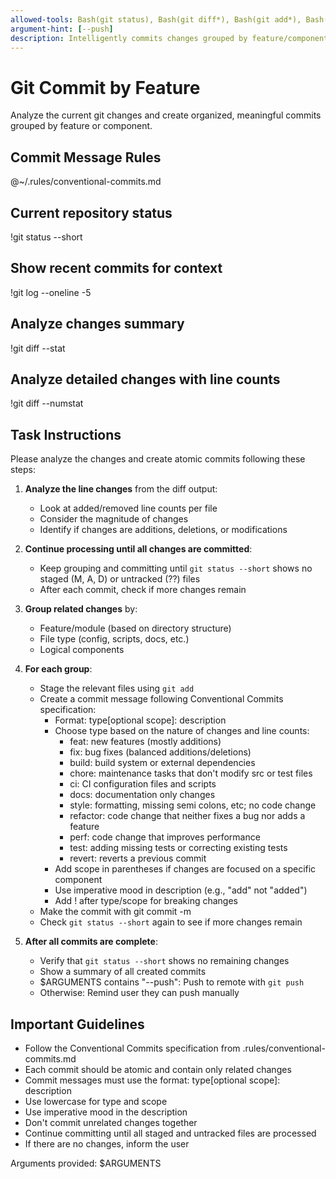 ```yaml
---
allowed-tools: Bash(git status), Bash(git diff*), Bash(git add*), Bash(git commit*), Bash(git push*), Bash(git log*), Read
argument-hint: [--push]
description: Intelligently commits changes grouped by feature/component following Conventional Commits
---
```


# Git Commit by Feature

Analyze the current git changes and create organized, meaningful commits grouped by feature or component.

## Commit Message Rules
@~/.rules/conventional-commits.md

## Current repository status
!git status --short

## Show recent commits for context
!git log --oneline -5

## Analyze changes summary
!git diff --stat

## Analyze detailed changes with line counts
!git diff --numstat

## Task Instructions

Please analyze the changes and create atomic commits following these steps:

1. **Analyze the line changes** from the diff output:
   - Look at added/removed line counts per file
   - Consider the magnitude of changes
   - Identify if changes are additions, deletions, or modifications

2. **Continue processing until all changes are committed**:
   - Keep grouping and committing until `git status --short` shows no staged (M, A, D) or untracked (??) files
   - After each commit, check if more changes remain

3. **Group related changes** by:
   - Feature/module (based on directory structure)
   - File type (config, scripts, docs, etc.)
   - Logical components

4. **For each group**:
   - Stage the relevant files using `git add`
   - Create a commit message following Conventional Commits specification:
     - Format: type[optional scope]: description
     - Choose type based on the nature of changes and line counts:
       - feat: new features (mostly additions)
       - fix: bug fixes (balanced additions/deletions)
       - build: build system or external dependencies
       - chore: maintenance tasks that don't modify src or test files
       - ci: CI configuration files and scripts
       - docs: documentation only changes
       - style: formatting, missing semi colons, etc; no code change
       - refactor: code change that neither fixes a bug nor adds a feature
       - perf: code change that improves performance
       - test: adding missing tests or correcting existing tests
       - revert: reverts a previous commit
     - Add scope in parentheses if changes are focused on a specific component
     - Use imperative mood in description (e.g., "add" not "added")
     - Add ! after type/scope for breaking changes
   - Make the commit with git commit -m
   - Check `git status --short` again to see if more changes remain

5. **After all commits are complete**:
   - Verify that `git status --short` shows no remaining changes
   - Show a summary of all created commits
   - $ARGUMENTS contains "--push": Push to remote with `git push`
   - Otherwise: Remind user they can push manually

## Important Guidelines
- Follow the Conventional Commits specification from .rules/conventional-commits.md
- Each commit should be atomic and contain only related changes
- Commit messages must use the format: type[optional scope]: description
- Use lowercase for type and scope
- Use imperative mood in the description
- Don't commit unrelated changes together
- Continue committing until all staged and untracked files are processed
- If there are no changes, inform the user

Arguments provided: $ARGUMENTS